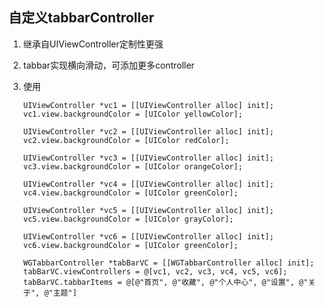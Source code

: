 自定义tabbarController
-------

1. 继承自UIViewController定制性更强

2.  tabbar实现横向滑动，可添加更多controller

3.  使用

		UIViewController *vc1 = [[UIViewController alloc] init];
		vc1.view.backgroundColor = [UIColor yellowColor];
    
		UIViewController *vc2 = [[UIViewController alloc] init];
		vc2.view.backgroundColor = [UIColor redColor];
    
		UIViewController *vc3 = [[UIViewController alloc] init];
		vc3.view.backgroundColor = [UIColor orangeColor];
    
		UIViewController *vc4 = [[UIViewController alloc] init];
		vc4.view.backgroundColor = [UIColor greenColor];
    
		UIViewController *vc5 = [[UIViewController alloc] init];
		vc5.view.backgroundColor = [UIColor grayColor];
    
		UIViewController *vc6 = [[UIViewController alloc] init];
		vc6.view.backgroundColor = [UIColor greenColor];
		
		WGTabbarController *tabBarVC = [[WGTabbarController alloc] init];
		tabBarVC.viewControllers = @[vc1, vc2, vc3, vc4, vc5, vc6];
		tabBarVC.tabbarItems = @[@"首页", @"收藏", @"个人中心", @"设置", @"关于", @"主题"]